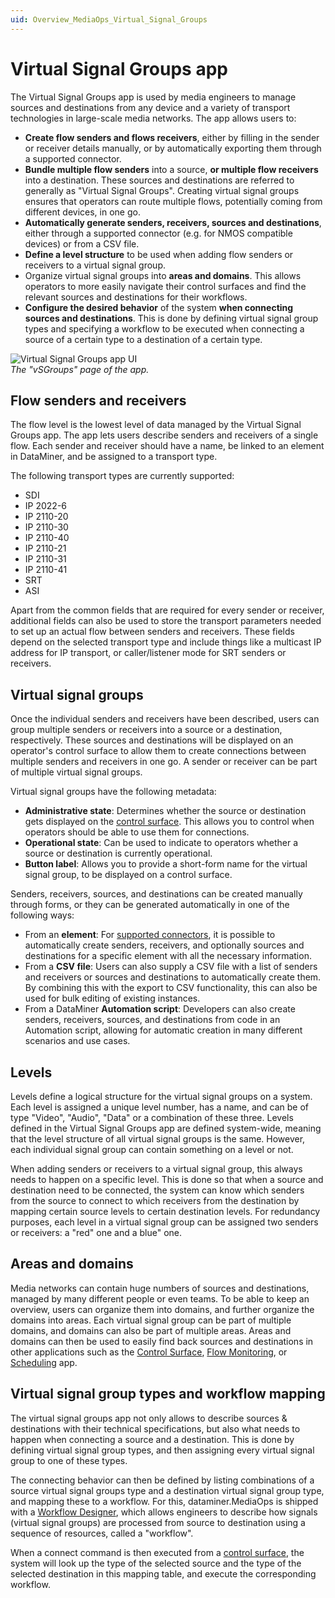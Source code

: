 ```yaml
---
uid: Overview_MediaOps_Virtual_Signal_Groups
---
```


# Virtual Signal Groups app

The Virtual Signal Groups app is used by media engineers to manage sources and destinations from any device and a variety of transport technologies in large-scale media networks. The app allows users to:

- **Create flow senders and flows receivers**, either by filling in the sender or receiver details manually, or by automatically exporting them through a supported connector.
- **Bundle multiple flow senders** into a source, **or multiple flow receivers** into a destination. These sources and destinations are referred to generally as "Virtual Signal Groups". Creating virtual signal groups ensures that operators can route multiple flows, potentially coming from different devices, in one go.
- **Automatically generate senders, receivers, sources and destinations**, either through a supported connector (e.g. for NMOS compatible devices) or from a CSV file.
- **Define a level structure** to be used when adding flow senders or receivers to a virtual signal group.
- Organize virtual signal groups into **areas and domains**. This allows operators to more easily navigate their control surfaces and find the relevant sources and destinations for their workflows.
- **Configure the desired behavior** of the system **when connecting sources and destinations**. This is done by defining virtual signal group types and specifying a workflow to be executed when connecting a source of a certain type to a destination of a certain type.

![Virtual Signal Groups app UI](~/dataminer-overview/images/Screenshot_VSG_app.png)<br>
*The "vSGroups" page of the app.*<!-- Is this the actual name of the page? It seems like an odd abbreviation. -->

## Flow senders and receivers

The flow level is the lowest level of data managed by the Virtual Signal Groups app. The app lets users describe senders and receivers of a single flow. Each sender and receiver should have a name, be linked to an element in DataMiner, and be assigned to a transport type.

The following transport types are currently supported:

- SDI
- IP 2022-6
- IP 2110-20
- IP 2110-30
- IP 2110-40
- IP 2110-21
- IP 2110-31
- IP 2110-41
- SRT
- ASI

Apart from the common fields that are required for every sender or receiver, additional fields can also be used to store the transport parameters needed to set up an actual flow between senders and receivers. These fields depend on the selected transport type and include things like a multicast IP address for IP transport, or caller/listener mode for SRT senders or receivers.

## Virtual signal groups

Once the individual senders and receivers have been described, users can group multiple senders or receivers into a source or a destination, respectively. These sources and destinations will be displayed on an operator's control surface to allow them to create connections between multiple senders and receivers in one go. A sender or receiver can be part of multiple virtual signal groups.

Virtual signal groups have the following metadata:

- **Administrative state**: Determines whether the source or destination gets displayed on the [control surface](xref:Overview_MediaOps_Control_Surface). This allows you to control when operators should be able to use them for connections.
- **Operational state**: Can be used to indicate to operators whether a source or destination is currently operational.
- **Button label**: Allows you to provide a short-form name for the virtual signal group, to be displayed on a control surface.

Senders, receivers, sources, and destinations can be created manually through forms, or they can be generated automatically in one of the following ways:

- From an **element**: For [supported connectors](xref:Overview_MediaOps_supported_connectors), it is possible to automatically create senders, receivers, and optionally sources and destinations for a specific element with all the necessary information.
- From a **CSV file**: Users can also supply a CSV file with a list of senders and receivers or sources and destinations to automatically create them. By combining this with the export to CSV functionality, this can also be used for bulk editing of existing instances.
- From a DataMiner **Automation script**: Developers can also create senders, receivers, sources, and destinations from code in an Automation script, allowing for automatic creation in many different scenarios and use cases.

## Levels

Levels define a logical structure for the virtual signal groups on a system. Each level is assigned a unique level number, has a name, and can be of type "Video", "Audio", "Data" or a combination of these three. Levels defined in the Virtual Signal Groups app are defined system-wide, meaning that the level structure of all virtual signal groups is the same. However, each individual signal group can contain something on a level or not.

When adding senders or receivers to a virtual signal group, this always needs to happen on a specific level. This is done so that when a source and destination need to be connected, the system can know which senders from the source to connect to which receivers from the destination by mapping certain source levels to certain destination levels. For redundancy purposes, each level in a virtual signal group can be assigned two senders or receivers: a "red" one and a blue" one.

## Areas and domains

Media networks can contain huge numbers of sources and destinations, managed by many different people or even teams. To be able to keep an overview, users can organize them into domains, and further organize the domains into areas. Each virtual signal group can be part of multiple domains, and domains can also be part of multiple areas. Areas and domains can then be used to easily find back sources and destinations in other applications such as the [Control Surface](xref:Overview_MediaOps_Control_Surface), [Flow Monitoring](xref:Overview_MediaOps_Flow_Monitoring), or [Scheduling](xref:Overview_MediaOps_Scheduling) app.

## Virtual signal group types and workflow mapping

The virtual signal groups app not only allows to describe sources & destinations with their technical specifications, but also what needs to happen when connecting a source and a destination. This is done by defining virtual signal group types, and then assigning every virtual signal group to one of these types.

The connecting behavior can then be defined by listing combinations of a source virtual signal groups type and a destination virtual signal group type, and mapping these to a workflow. For this, dataminer.MediaOps is shipped with a [Workflow Designer](xref:Overview_MediaOps_Workflow_Designer), which allows engineers to describe how signals (virtual signal groups) are processed from source to destination using a sequence of resources, called a "workflow".

When a connect command is then executed from a [control surface](xref:Overview_MediaOps_Control_Surface), the system will look up the type of the selected source and the type of the selected destination in this mapping table, and execute the corresponding workflow. <!-- More detailed information on how a workflow gets executed can be found here: [Describing workflow execution behavior](xref:). -->
